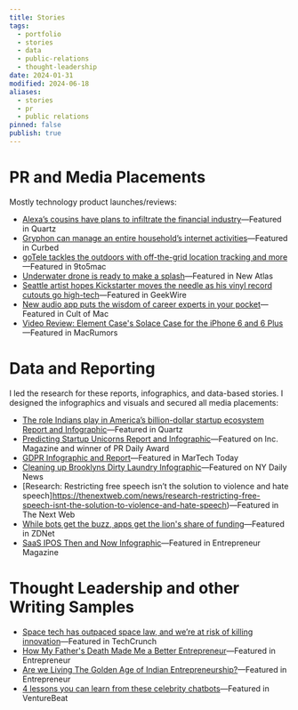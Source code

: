 ```yaml
---
title: Stories
tags:
  - portfolio
  - stories
  - data
  - public-relations
  - thought-leadership
date: 2024-01-31
modified: 2024-06-18
aliases:
  - stories
  - pr
  - public relations
pinned: false
publish: true
---
```


# PR and Media Placements

Mostly technology product launches/reviews:

- [Alexa’s cousins have plans to infiltrate the financial industry](https://qz.com/1185373/alexas-cousins-have-plans-to-infiltrate-the-financial-industry)—Featured in Quartz
- [Gryphon can manage an entire household’s internet activities](https://archive.curbed.com/2016/10/18/13320760/wifi-router-gryphon-children-internet-safety)—Featured in Curbed
- [goTele tackles the outdoors with off-the-grid location tracking and more](https://9to5toys.com/2017/07/17/gotele-location-tracker/)—Featured in 9to5mac
- [Underwater drone is ready to make a splash](https://newatlas.com/gladius-underwater-drone/48522/)—Featured in New Atlas
- [Seattle artist hopes Kickstarter moves the needle as his vinyl record cutouts go high-tech](https://www.geekwire.com/2016/seattle-artist-hopes-kickstarter-moves-needle-vinyl-record-cutouts-go-high-tech/)—Featured in GeekWire
- [New audio app puts the wisdom of career experts in your pocket](https://www.cultofmac.com/318339/new-audio-app-puts-the-wisdom-of-career-experts-in-your-pocket/)—Featured in Cult of Mac
- [Video Review: Element Case's Solace Case for the iPhone 6 and 6 Plus](https://www.macrumors.com/review/element-case-solace-for-iphone-6-plus/)—Featured in MacRumors

# Data and Reporting

I led the research for these reports, infographics, and data-based stories. I designed the infographics and visuals and secured all media placements:

- [The role Indians play in America’s billion-dollar startup ecosystem Report and Infographic](_graphicdesign/the-role-indians-play-in-americas-billion-dollar-startup-ecosystem-report-and-infographic.md)—Featured in Quartz
- [Predicting Startup Unicorns Report and Infographic](_graphicdesign/predicting-startup-unicorns-report-and-infographic.md)—Featured on Inc. Magazine and winner of PR Daily Award
- [GDPR Infographic and Report](_graphicdesign/gdpr-infographic-and-report.md)—Featured in MarTech Today
- [Cleaning up Brooklyns Dirty Laundry Infographic](_graphicdesign/cleaning-up-brooklyns-dirty-laundry-infographic.md)—Featured on NY Daily News
- [Research: Restricting free speech isn’t the solution to violence and hate speech]https://thenextweb.com/news/research-restricting-free-speech-isnt-the-solution-to-violence-and-hate-speech)—Featured in The Next Web
- [While bots get the buzz, apps get the lion's share of funding](https://www.zdnet.com/article/while-bots-get-the-buzz-apps-get-the-lions-share-of-funding-according-to-report/)—Featured in ZDNet
- [SaaS IPOS Then and Now Infographic](_graphicdesign/saas-ipos-then-and-now-infographic.md)—Featured in Entrepreneur Magazine

# Thought Leadership and other Writing Samples

- [Space tech has outpaced space law, and we’re at risk of killing innovation](https://techcrunch.com/2018/07/11/space-tech-has-outpaced-space-law-and-were-at-risk-of-killing-innovation/)—Featured in TechCrunch
- [How My Father's Death Made Me a Better Entrepreneur](https://www.entrepreneur.com/leadership/how-my-fathers-death-made-me-a-better-entrepreneur/309399)—Featured in Entrepreneur
- [Are we Living The Golden Age of Indian Entrepreneurship?](https://www.entrepreneur.com/article/304530)—Featured in Entrepreneur
- [4 lessons you can learn from these celebrity chatbots](https://venturebeat.com/ai/4-lessons-you-can-learn-from-these-celebrity-chatbots/)—Featured in VentureBeat
